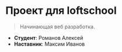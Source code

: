 # Проект для loftschool

> Начинающая веб разработка.

* **Студент**: Романов Алексей
* **Наставник**: Максим Иванов